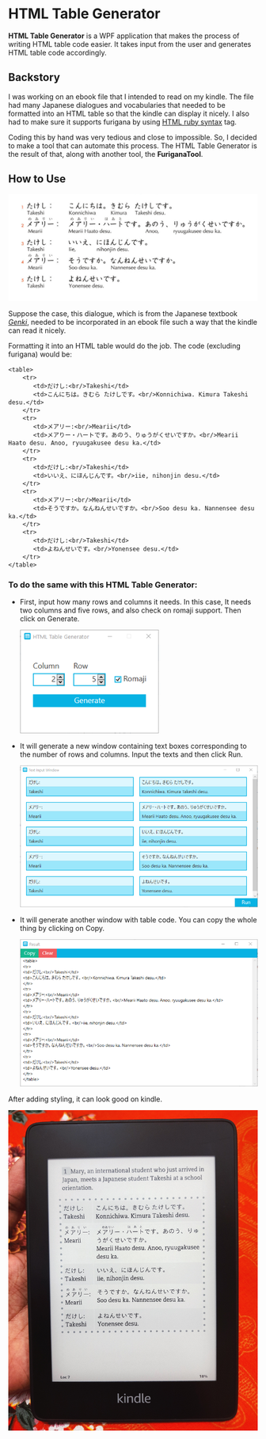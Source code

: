 # HTML Table Generator

**HTML Table Generator** is a WPF application that makes the process of writing HTML table code easier. It takes input from the user and generates HTML table code accordingly.

## Backstory
I was working on an ebook file that I intended to read on my kindle. The file had many Japanese dialogues and vocabularies that needed to be formatted into an HTML table so that the kindle can display it nicely.
I also had to make sure it supports furigana by using [HTML ruby syntax](https://developer.mozilla.org/en-US/docs/Web/HTML/Element/ruby) tag.

Coding this by hand was very tedious and close to impossible. So, I decided to make a tool that can automate this process. The HTML Table Generator is the result of that, along with another tool, the **FuriganaTool**.

## How to Use
<img src="DialougeToHtmlTable/Docs/DialogueFromGenki.png" width="550" alt="A dialogue From Genki"/>

Suppose the case, this dialogue, which is from the Japanese textbook *[Genki](https://en.wikipedia.org/wiki/Genki:_An_Integrated_Course_in_Elementary_Japanese)*, needed to be incorporated in an ebook file such a way that the kindle can read it nicely.

Formatting it into an HTML table would do the job. The code (excluding furigana) would be:
```
<table>
    <tr>
       <td>だけし:<br/>Takeshi</td>
       <td>こんにちは。きむら たけしです。<br/>Konnichiwa. Kimura Takeshi desu.</td>
    </tr>
    <tr>
       <td>メアリー:<br/>Mearii</td>
       <td>メアりー・ハートです。あのう、りゅうがくせいですか。<br/>Mearii Haato desu. Anoo, ryuugakusee desu ka.</td>
    </tr>
    <tr>
       <td>だけし:<br/>Takeshi</td>
       <td>いいえ、にほんじんです。<br/>iie, nihonjin desu.</td>
    </tr>
    <tr>
       <td>メアリー:<br/>Mearii</td>
       <td>そうですか。なんねんせいですか。<br/>Soo desu ka. Nannensee desu ka.</td>
    </tr>
    <tr>
       <td>だけし:<br/>Takeshi</td>
       <td>よねんせいです。<br/>Yonensee desu.</td>
    </tr>
</table>

```


### To do the same with this **HTML Table Generator**:
* First, input how many rows and columns it needs. In this case, It needs two columns and five rows, and also check on romaji support. Then click on Generate.

  <img src="DialougeToHtmlTable/Docs/AppInterface01.png" width="280" alt="AppInterface01"/>
  
* It will generate a new window containing text boxes corresponding to the number of rows and columns. Input the texts and then click Run.
  
  <img src="DialougeToHtmlTable/Docs/AppInterface02.png" width="550" alt="AppInterface02"/>
  
* It will generate another window with table code. You can copy the whole thing by clicking on Copy.

  <img src="DialougeToHtmlTable/Docs/AppInterface03.png" width="550" alt="AppInterface03"/>
  
After adding styling, it can look good on kindle.

<img src="DialougeToHtmlTable/Docs/Kindle.jpg" width="550" alt="AppInterface03"/>
